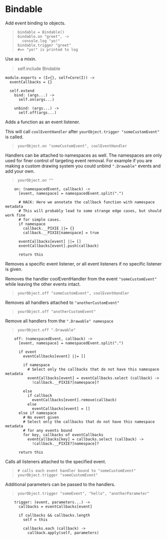 Bindable
========

Add event binding to objects.

>     bindable = Bindable()
>     bindable.on "greet", ->
>       console.log "yo!"
>     bindable.trigger "greet"
>     #=> "yo!" is printed to log

Use as a mixin.

>    self.include Bindable

    module.exports = (I={}, self=Core(I)) ->
      eventCallbacks = {}
    
      self.extend
        bind: (args...) ->
          self.on(args...)
    
        unbind: (args...) ->
          self.off(args...)

Adds a function as an event listener.

This will call `coolEventHandler` after `yourObject.trigger "someCustomEvent"`
is called.

>     yourObject.on "someCustomEvent", coolEventHandler

Handlers can be attached to namespaces as well. The namespaces are only used
for finer control of targeting event removal. For example if you are making a 
custom drawing system you could unbind `".Drawable"` events and add your own.

>     yourObject.on ""

        on: (namespacedEvent, callback) ->
          [event, namespace] = namespacedEvent.split(".")
    
          # HACK: Here we annotate the callback function with namespace metadata
          # This will probably lead to some strange edge cases, but should work fine
          # for simple cases.
          if namespace
            callback.__PIXIE ||= {}
            callback.__PIXIE[namespace] = true
    
          eventCallbacks[event] ||= []
          eventCallbacks[event].push(callback)
    
          return this

Removes a specific event listener, or all event listeners if
no specific listener is given.

Removes the handler coolEventHandler from the event `"someCustomEvent"` while 
leaving the other events intact.

>     yourObject.off "someCustomEvent", coolEventHandler

Removes all handlers attached to `"anotherCustomEvent"`

>     yourObject.off "anotherCustomEvent"

Remove all handlers from the `".Drawable" namespace`

>     yourObject.off ".Drawable"

        off: (namespacedEvent, callback) ->
          [event, namespace] = namespacedEvent.split(".")
    
          if event
            eventCallbacks[event] ||= []
    
            if namespace
              # Select only the callbacks that do not have this namespace metadata
              eventCallbacks[event] = eventCallbacks.select (callback) ->
                !callback.__PIXIE?[namespace]?
    
            else
              if callback
                eventCallbacks[event].remove(callback)
              else
                eventCallbacks[event] = []
          else if namespace
            # No event given
            # Select only the callbacks that do not have this namespace metadata
            # for any events bound
            for key, callbacks of eventCallbacks
              eventCallbacks[key] = callbacks.select (callback) ->
                !callback.__PIXIE?[namespace]?
    
          return this

Calls all listeners attached to the specified event.

>     # calls each event handler bound to "someCustomEvent"
>     yourObject.trigger "someCustomEvent"

Additional parameters can be passed to the handlers.

>     yourObject.trigger "someEvent", "hello", "anotherParameter"

        trigger: (event, parameters...) ->
          callbacks = eventCallbacks[event]
    
          if callbacks && callbacks.length
            self = this
    
            callbacks.each (callback) ->
              callback.apply(self, parameters)
